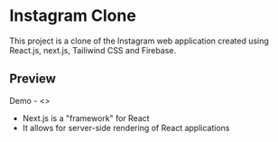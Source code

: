 # Instagram Clone

This project is a clone of the Instagram web application created using React.js, next.js, Tailiwind CSS and Firebase.

## Preview

Demo - <<insert demo link here>>

- Next.js is a "framework" for React
- It allows for server-side rendering of React applications
